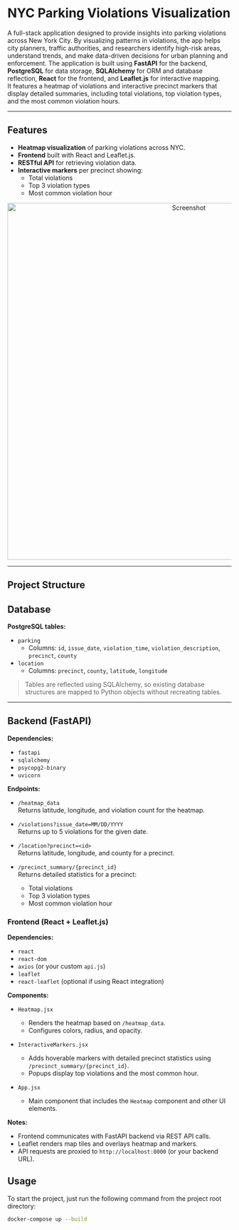 # NYC Parking Violations Visualization

A full-stack application designed to provide insights into parking violations across New York City. By visualizing patterns in violations, the app helps city planners, traffic authorities, and researchers identify high-risk areas, understand trends, and make data-driven decisions for urban planning and enforcement.
The application is built using **FastAPI** for the backend, **PostgreSQL** for data storage, **SQLAlchemy** for ORM and database reflection, **React** for the frontend, and **Leaflet.js** for interactive mapping.  
It features a heatmap of violations and interactive precinct markers that display detailed summaries, including total violations, top violation types, and the most common violation hours.

---

## Features

- **Heatmap visualization** of parking violations across NYC.
-  **Frontend** built with React and Leaflet.js.
- **RESTful API** for retrieving violation data.
- **Interactive markers** per precinct showing:
  - Total violations
  - Top 3 violation types
  - Most common violation hour


<div align="center">
  <img src="https://github.com/user-attachments/assets/0756e57d-43e1-4742-9be3-13d1296a0eab" alt="Screenshot" width="800"/>
</div>

---

## Project Structure

## Database

**PostgreSQL tables:**

- `parking`  
  - Columns: `id`, `issue_date`, `violation_time`, `violation_description`, `precinct`, `county`  
- `location`  
  - Columns: `precinct`, `county`, `latitude`, `longitude`  

> Tables are reflected using SQLAlchemy, so existing database structures are mapped to Python objects without recreating tables.

---

## Backend (FastAPI)

**Dependencies:**

- `fastapi`
- `sqlalchemy`
- `psycopg2-binary`
- `uvicorn`

**Endpoints:**

- `/heatmap_data`  
  Returns latitude, longitude, and violation count for the heatmap.

- `/violations?issue_date=MM/DD/YYYY`  
  Returns up to 5 violations for the given date.

- `/location?precinct=<id>`  
  Returns latitude, longitude, and county for a precinct.

- `/precinct_summary/{precinct_id}`  
  Returns detailed statistics for a precinct:
  - Total violations
  - Top 3 violation types
  - Most common violation hour


### Frontend (React + Leaflet.js)

**Dependencies:**

- `react`  
- `react-dom`  
- `axios` (or your custom `api.js`)  
- `leaflet`  
- `react-leaflet` (optional if using React integration)  

**Components:**

- `Heatmap.jsx`  
  - Renders the heatmap based on `/heatmap_data`.  
  - Configures colors, radius, and opacity.  

- `InteractiveMarkers.jsx`  
  - Adds hoverable markers with detailed precinct statistics using `/precinct_summary/{precinct_id}`.  
  - Popups display top violations and the most common hour.  

- `App.jsx`  
  - Main component that includes the `Heatmap` component and other UI elements.  

**Notes:**

- Frontend communicates with FastAPI backend via REST API calls.  
- Leaflet renders map tiles and overlays heatmap and markers.  
- API requests are proxied to `http://localhost:8000` (or your backend URL).  

## Usage

To start the project, just run the following command from the project root directory:

```bash
docker-compose up --build

